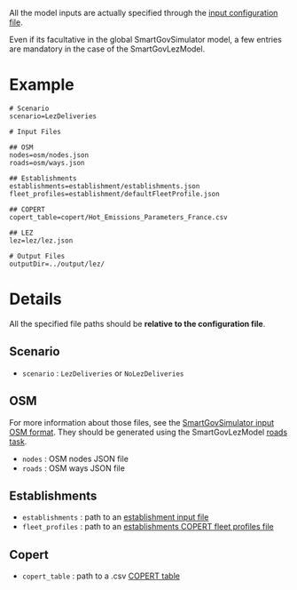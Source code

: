 All the model inputs are actually specified through the [input configuration
file](https://github.com/smartgov-liris/SmartGovSimulator/wiki/Create-a-SmartGov-project#configuration-file).

Even if its facultative in the global SmartGovSimulator model, a few entries
are mandatory in the case of the SmartGovLezModel.

# Example
```
# Scenario
scenario=LezDeliveries

# Input Files

## OSM
nodes=osm/nodes.json
roads=osm/ways.json

## Establishments
establishments=establishment/establishments.json
fleet_profiles=establishment/defaultFleetProfile.json

## COPERT
copert_table=copert/Hot_Emissions_Parameters_France.csv

## LEZ
lez=lez/lez.json

# Output Files
outputDir=../output/lez/
```

# Details

All the specified file paths should be **relative to the configuration file**.

## Scenario
- `scenario` : `LezDeliveries` or `NoLezDeliveries`

## OSM

For more information about those files, see the [SmartGovSimulator input OSM
format](https://github.com/smartgov-liris/SmartGovSimulator/wiki/Osm-Data).
They should be generated using the SmartGovLezModel [roads
task](https://github.com/smartgov-liris/SmartGovLezModel/wiki/The-SmartGovLez-CLI#roads).
- `nodes` : OSM nodes JSON file
- `roads` : OSM ways JSON file

## Establishments

- `establishments` : path to an [establishment input file](Establishments)
- `fleet_profiles` : path to an [establishments COPERT fleet profiles
	file](COPERT-Profiles)

## Copert

- `copert_table` : path to a .csv [COPERT table](COPERT-Data)

